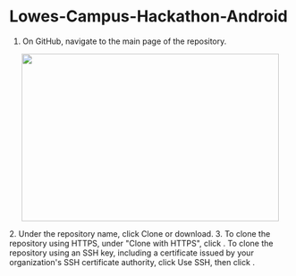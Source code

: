 # Lowes-Campus-Hackathon-Android
1. On GitHub, navigate to the main page of the repository.
<p align="center">
  <img width="460" height="300" src="http://www.fillmurray.com/460/300">
</p>
2. Under the repository name, click Clone or download.
3. To clone the repository using HTTPS, under "Clone with HTTPS", click . To clone the repository using an SSH key, including a certificate issued by your organization's SSH certificate authority, click Use SSH, then click .

